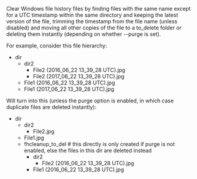 Clear Windows file history files by finding files with the same name except for a UTC timestamp
within the same directory and keeping the latest version of the file, trimming the timestamp
from the file name (unless disabled) and moving all other copies of the file to a to_delete
folder or deleting them instantly (depending on whether --purge is set).

For example, consider this file hierarchy:

 - dir
   - dir2
     - File2 (2016_06_22 13_39_28 UTC).jpg
     - File2 (2017_06_22 13_39_28 UTC).jpg
   - File1 (2016_06_22 13_39_28 UTC).jpg
   - File1 (2017_06_22 13_39_28 UTC).jpg

Will turn into this (unless the purge option is enabled, in which case duplicate files are deleted instantly):

 - dir
   - dir2
     - File2.jpg
   - File1.jpg
   - fhcleanup_to_del # this directly is only created if purge is not enabled, else the files in this dir are deleted instead
     - dir2
       - File2 (2016_06_22 13_39_28 UTC).jpg
     - File1 (2016_06_22 13_39_28 UTC).jpg